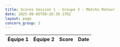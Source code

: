 ```yaml
---
title: Scores Session 1 - Groupe 3 - Matchs Retour
date: 2025-06-05T09:26:39.376Z
layout: page
concern_group: 3
---
```




| Équipe 1 | Équipe 2 | Score | Date |
|----------|----------|-------|------|

